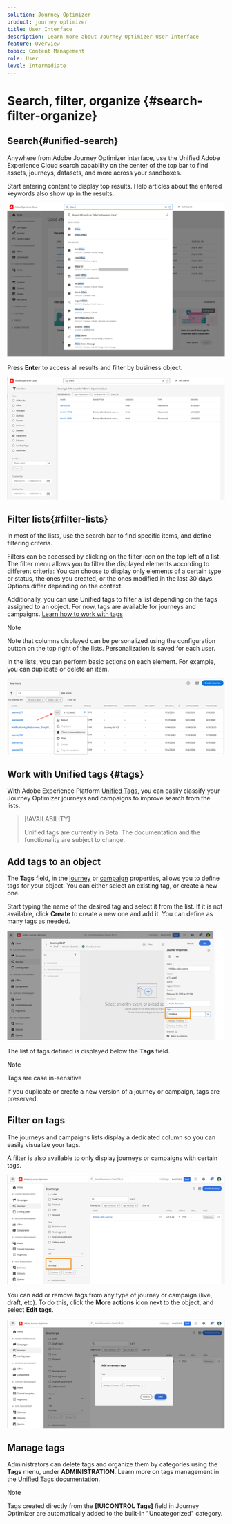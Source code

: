 ```yaml
---
solution: Journey Optimizer
product: journey optimizer
title: User Interface
description: Learn more about Journey Optimizer User Interface
feature: Overview
topic: Content Management
role: User
level: Intermediate
---
```


# Search, filter, organize {#search-filter-organize}

## Search{#unified-search}

Anywhere from Adobe Journey Optimizer interface, use the Unified Adobe Experience Cloud search capability on the center of the top bar to find assets, journeys, datasets, and more across your sandboxes. 

Start entering content to display top results. Help articles about the entered keywords also show up in the results.

![](assets/unified-search.png)

Press **Enter** to access all results and filter by business object.

![](assets/search-and-filter.png)

## Filter lists{#filter-lists}

In most of the lists, use the search bar to find specific items, and define filtering criteria.

Filters can be accessed by clicking on the filter icon on the top left of a list. The filter menu allows you to filter the displayed elements according to different criteria: You can choose to display only elements of a certain type or status, the ones you created, or the ones modified in the last 30 days. Options differ depending on the context.

Additionally, you can use Unified tags to filter a list depending on the tags assigned to an object. For now, tags are available for journeys and campaigns. [Learn how to work with tags](#tags)

>[!NOTE]
>
>Note that columns displayed can be personalized using the configuration button on the top right of the lists. Personalization is saved for each user.

In the lists, you can perform basic actions on each element. For example, you can duplicate or delete an item.

![](assets/journey4.png)

## Work with Unified tags {#tags}

With Adobe Experience Platform [Unified Tags](https://experienceleague.adobe.com/docs/experience-platform/administrative-tags/overview.html), you can easily classify your Journey Optimizer journeys and campaigns to improve search from the lists.

>[!AVAILABILITY]
>
>Unified tags are currently in Beta. The documentation and the functionality are subject to change.

## Add tags to an object

The **Tags** field, in the [journey](../building-journeys/journey-gs.md#change-properties) or [campaign](../campaigns/create-campaign.md#create) properties, allows you to define tags for your object. You can either select an existing tag, or create a new one.

Start typing the name of the desired tag and select it from the list. If it is not available, click **Create** to create a new one and add it. You can define as many tags as needed.

![](assets/tags1.png)

The list of tags defined is displayed below the **Tags** field. 

>[!NOTE]
>
> Tags are case in-sensitive
> 
> If you duplicate or create a new version of a journey or campaign, tags are preserved.

## Filter on tags

The journeys and campaigns lists display a dedicated column so you can easily visualize your tags. 

A filter is also available to only display journeys or campaigns with certain tags.

![](assets/tags2.png)

You can add or remove tags from any type of journey or campaign (live, draft, etc). To do this, click the **More actions** icon next to the object, and select **Edit tags**. 

![](assets/tags3.png)

## Manage tags

Administrators can delete tags and organize them by categories using the **Tags** menu, under **ADMINISTRATION**. Learn more on tags management in the [Unified Tags documentation](https://experienceleague.adobe.com/docs/experience-platform/administrative-tags/ui/managing-tags.html). 

>[!NOTE]
>
> Tags created directly from the **[!UICONTROL Tags]** field in Journey Optimizer are automatically added to the built-in "Uncategorized" category.
